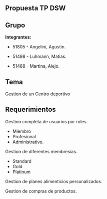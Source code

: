 Propuesta TP DSW
-
Grupo
-
__Integrantes:__

- 51805 - Angelini, Agustin. 

- 51498 - Luhmann, Matias.

- 51488 - Martina, Alejo.

Tema
-
Gestion de un Centro deportivo

Requerimientos
-
Gestion completa de usuarios por roles.
  -  Miembro
  -  Profesional
  -  Administrativo.
    
Gestion de diferentes membresias.
  -  Standard
  -  Gold
  -  Platinum

Gestion de planes alimenticios personalizados.

Gestion de compras de productos.

